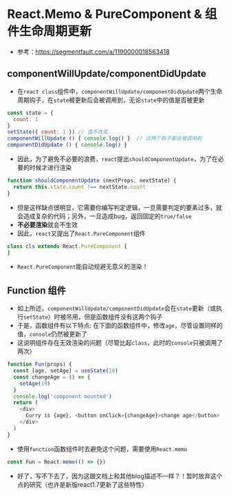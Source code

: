 # React.Memo & PureComponent & 组件生命周期更新

* 参考：https://segmentfault.com/a/1190000018563418

## componentWillUpdate/componentDidUpdate

* 在`react class`组件中，`componentWillUpdate/componentDidUpdate`两个生命周期钩子，在`state`被更新后会被调用到，无论`state`中的值是否被更新

```js
const state = {
  count: 1
}
setState({ count: 1 }) // 值不改变
componentWillUpdate () { console.log() }  // 这两个钩子都会被调用到
componentDidUpdate () { console.log() }
```

* 因此，为了避免不必要的浪费，`react`提出`shouldComponentUpdate`，为了在必要的时候才进行渲染

```js
function shouldComponentUpdate (nextProps, nextState) {
  return this.state.count !== nextState.count
}
```

* 但是这样缺点很明显，它需要你编写判定逻辑，一旦需要判定的要素过多，就会造成复杂的代码；另外，一旦造成bug，返回固定的`true/false`
* **不必要渲染**就会不生效
* 因此，`react`又提出了`React.PureComponent`组件

```js
class cls extends React.PureComponent {
}
```

* `React.PureComponent`能自动规避无意义的渲染！

## Function 组件

* 如上所述，`componentWillUpdate/componentDidUpdate`会在`state`更新（或执行`setState`）时被吊用，但是函数组件没有这两个钩子
* 于是，函数组件有以下特点: 在下面的函数组件中，修改`age`，尽管设置同样的值，`console`仍然被更新了
* 这说明组件存在无效渲染的问题（尽管比起`class`，此时的`console`只被调用了两次）

```js
function Fun(props) {
  const [age, setAge] = useState(18)
  const changeAge = () => {
    setAge(19)
  }
  console.log('component mounted')
  return (
    <div>
      Curry is {age}, <button onClick={changeAge}>change age</button>
    </div>
  )
}
```

* 使用`function`函数组件时去避免这个问题，需要使用`React.memo`

```js
const Fun = React.memo(() => {})
```

* 好了，写不下去了，因为这跟文档上和其他blog描述不一样？！暂时放弃这个点的研究（也许是新版react1.7更新了这些特性）


